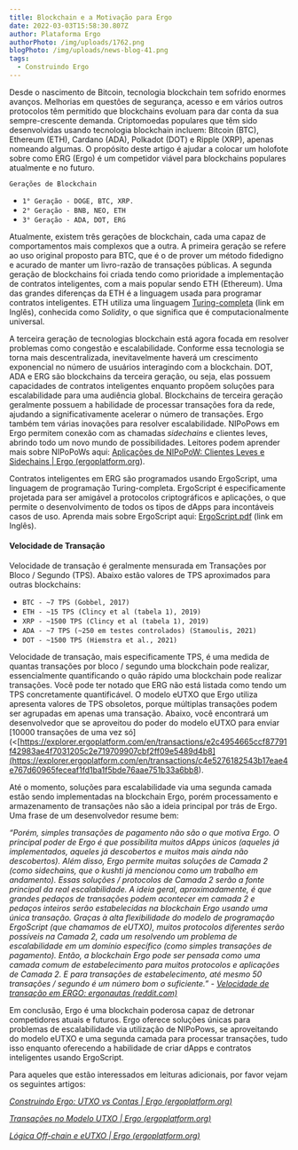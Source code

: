 ```yaml
---
title: Blockchain e a Motivação para Ergo
date: 2022-03-03T15:58:30.807Z
author: Plataforma Ergo
authorPhoto: /img/uploads/1762.png
blogPhoto: /img/uploads/news-blog-41.png
tags:
  - Construindo Ergo
---
```

Desde o nascimento de Bitcoin, tecnologia blockchain tem sofrido enormes avanços. Melhorias em questões de segurança, acesso e em vários outros protocolos têm permitido que blockchains evoluam para dar conta da sua sempre-crescente demanda. Criptomoedas populares que têm sido desenvolvidas usando tecnologia blockchain incluem: Bitcoin (BTC), Ethereum (ETH), Cardano (ADA), Polkadot (DOT) e Ripple (XRP), apenas nomeando algumas. O propósito deste artigo é ajudar a colocar um holofote sobre como ERG (Ergo) é um competidor viável para blockchains populares atualmente e no futuro. 

`Gerações de Blockchain`

* `1° Geração - DOGE, BTC, XRP.`
* `2° Geração - BNB, NEO, ETH`
* `3° Geração - ADA, DOT, ERG`

Atualmente, existem três gerações de blockchain, cada uma capaz de comportamentos mais complexos que a outra. A primeira geração se refere ao uso original proposto para BTC, que é o de prover um método fidedigno e acurado de manter um livro-razão de transações públicas. A segunda geração de blockchains foi criada tendo como prioridade a implementação de contratos inteligentes, com a mais popular sendo ETH (Ethereum). Uma das grandes diferenças da ETH é a linguagem usada para programar contratos inteligentes. ETH utiliza uma linguagem [Turing-completa](https://www.cs.odu.edu/~zeil/cs390/latest/Public/turing-complete/index.html) (link em Inglês), conhecida como  *Solidity*, o que significa que é computacionalmente universal. 

A terceira geração de tecnologias blockchain está agora focada em resolver problemas como congestão e escalabilidade. Conforme essa tecnologia se torna mais descentralizada, inevitavelmente haverá um crescimento exponencial no número de usuários interagindo com a blockchain. DOT, ADA e ERG são blockchains da terceira geração, ou seja, elas possuem capacidades de contratos inteligentes enquanto propõem soluções para escalabilidade para uma audiência global. Blockchains de terceira geração geralmente possuem a habilidade de processar transações fora da rede, ajudando a significativamente acelerar o número de transações. Ergo também tem várias inovações para resolver escalabilidade. NIPoPows em Ergo permitem conexão com as chamadas *sidechains* e clientes leves, abrindo todo um novo mundo de possibilidades. Leitores podem aprender mais sobre NIPoPoWs aqui: [Aplicações de NIPoPoW: Clientes Leves e Sidechains | Ergo (ergoplatform.org](https://ergoplatform.org/pt/blog/2021-08-26-nipopow-applications-light-clients-and-side-chains/)).

Contratos inteligentes em ERG são programados usando ErgoScript, uma linguagem de programação Turing-completa. ErgoScript é especificamente projetada para ser amigável a protocolos criptográficos e aplicações, o que permite o desenvolvimento de todos os tipos de dApps para incontáveis casos de uso. Aprenda mais sobre ErgoScript aqui: [ErgoScript.pdf](https://ergoplatform.org/docs/ErgoScript.pdf) (link em Inglês).

#### Velocidade de Transação

Velocidade de transação é geralmente mensurada em Transações por Bloco / Segundo (TPS). Abaixo estão valores de TPS aproximados para outras blockchains:

* `BTC - ~7 TPS (Gobbel, 2017)`
* `ETH - ~15 TPS (Clincy et al (tabela 1), 2019)`
* `XRP - ~1500 TPS (Clincy et al (tabela 1), 2019)`
* `ADA - ~7 TPS (~250 em testes controlados) (Stamoulis, 2021)`
* `DOT - ~1500 TPS (Hiemstra et al., 2021)`

Velocidade de transação, mais especificamente TPS, é uma medida de quantas transações por bloco / segundo uma blockchain pode realizar, essencialmente quantificando o quão rápido uma blockchain pode realizar transações. Você pode ter notado que ERG não está listada como tendo um TPS concretamente quantificável. O modelo eUTXO que Ergo utiliza apresenta valores de TPS obsoletos, porque múltiplas transações podem ser agrupadas em apenas uma transação. Abaixo, você encontrará um desenvolvedor que se aproveitou do poder do modelo eUTXO para enviar [10000 transações de uma vez só](<[https://explorer.ergoplatform.com/en/transactions/e2c4954665ccf87791f42983ae4f7031205c2e719709907cbf2ff09e5489d4b8](<https://explorer.ergoplatform.com/en/transactions/c4e5276182543b17eae4e767d60965feceaf1fd1ba1f5bde76aae751b33a6bb8>).

Até o momento, soluções para escalabilidade via uma segunda camada estão sendo implementadas na blockchain Ergo, porém processamento e armazenamento de transações não são a ideia principal por trás de Ergo. Uma frase de um desenvolvedor resume bem:

*“Porém, simples transações de pagamento não são o que motiva Ergo. O principal poder de Ergo é que possibilita muitos dApps únicos (aqueles já implementados, aqueles já descobertos e muitos mais ainda não descobertos). Além disso, Ergo permite muitas soluções de Camada 2 (como sidechains, que o kushti já mencionou como um trabalho em andamento). Essas soluções / protocolos de Camada 2 serão a fonte principal da real escalabilidade. A ideia geral, aproximadamente, é que grandes pedaços de transações podem acontecer em camada 2 e pedaços inteiros serão estabelecidas na blockchain Ergo usando uma única transação. Graças à alta flexibilidade do modelo de programação ErgoScript (que chamamos de eUTXO), muitos protocolos diferentes serão possíveis na Camada 2, cada um resolvendo um problema de escalabilidade em um domínio específico (como simples transações de pagamento). Então, a blockchain Ergo pode ser pensada como uma camada comum de estabelecimento para muitos protocolos e aplicações de Camada 2. E para transações de estabelecimento, até mesmo 50 transações / segundo é um número bom o suficiente.” - [Velocidade de transação em ERGO: ergonautas (reddit.com)](https://www.reddit.com/r/ergonauts/comments/pcff16/ergo_transaction_speed/?utm_source=share&utm_medium=ios_app&utm_name=iossmf)*

Em conclusão, Ergo é uma blockchain poderosa capaz de detronar competidores atuais e futuros. Ergo oferece soluções únicas para problemas de escalabilidade via utilização de NIPoPows, se aproveitando do modelo eUTXO e uma segunda camada para processar transações, tudo isso enquanto oferecendo a habilidade de criar dApps e contratos inteligentes usando ErgoScript.

Para aqueles que estão interessados em leituras adicionais, por favor vejam os seguintes artigos:

*[Construindo Ergo: UTXO vs Contas | Ergo (ergoplatform.org)](https://ergoplatform.org/pt/blog/2020_03_03_building_utxo/)*

*[Transações no Modelo UTXO | Ergo (ergoplatform.org)](https://ergoplatform.org/pt/blog/2021-10-07-utxo-model-transaction/)*

*[Lógica Off-chain e eUTXO | Ergo (ergoplatform.org)](https://ergoplatform.org/pt/blog/2021-10-04-off-chain-logic-and-eutxo/)*